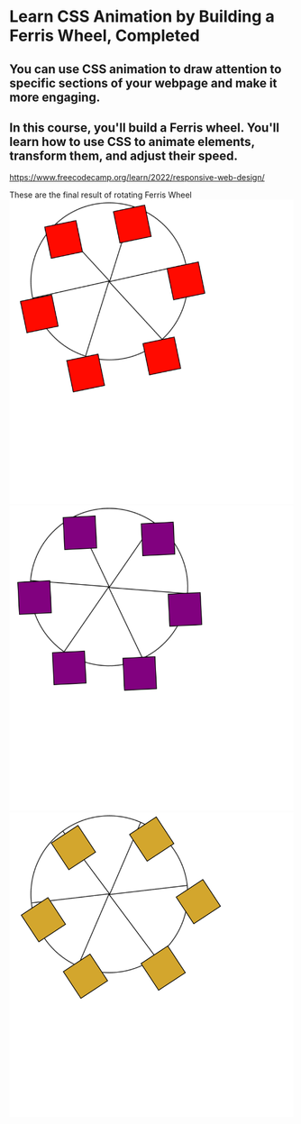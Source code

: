 # Learn CSS Animation by Building a Ferris Wheel, Completed
## You can use CSS animation to draw attention to specific sections of your webpage and make it more engaging.

## In this course, you'll build a Ferris wheel. You'll learn how to use CSS to animate elements, transform them, and adjust their speed.
https://www.freecodecamp.org/learn/2022/responsive-web-design/

These are the final result of rotating Ferris Wheel<br>
<img src="/18. Learn CSS Animation by Building a Ferris Wheel/Final result1.PNG">
<img src="/18. Learn CSS Animation by Building a Ferris Wheel/Final result2.PNG">
<img src="/18. Learn CSS Animation by Building a Ferris Wheel/Final result3.PNG">

